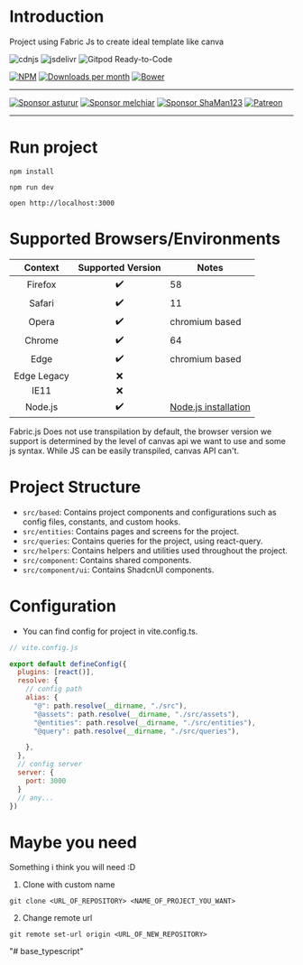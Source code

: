 # Introduction

Project using Fabric Js to create ideal template like canva


![cdnjs](https://img.shields.io/cdnjs/v/fabric.js.svg)
![jsdelivr](https://data.jsdelivr.com/v1/package/npm/fabric/badge)
![Gitpod Ready-to-Code](https://img.shields.io/badge/Gitpod-Ready--to--Code-blue?logo=gitpod)

[![NPM](https://badge.fury.io/js/fabric.svg)](http://badge.fury.io/js/fabric)
[![Downloads per month](https://img.shields.io/npm/dm/fabric.svg)](https://www.npmjs.org/package/fabric)
[![Bower](https://badge.fury.io/bo/fabric.svg)](http://badge.fury.io/bo/fabric)

---

[![Sponsor asturur](https://img.shields.io/static/v1?label=Sponsor%20asturur&message=%E2%9D%A4&logo=GitHub&color=%23fe8e86)](https://github.com/sponsors/asturur)
[![Sponsor melchiar](https://img.shields.io/static/v1?label=Sponsor%20melchiar&message=%E2%9D%A4&logo=GitHub&color=%23fe8e86)](https://github.com/sponsors/melchiar)
[![Sponsor ShaMan123](https://img.shields.io/static/v1?label=Sponsor%20ShaMan123&message=%E2%9D%A4&logo=GitHub&color=%23fe8e86)](https://github.com/sponsors/ShaMan123)
[![Patreon](https://img.shields.io/static/v1?label=Patreon&message=%F0%9F%91%8D&logo=Patreon&color=blueviolet)](https://www.patreon.com/fabricJS)

---

# Run project

`npm install`

`npm run dev`

`open http://localhost:3000`

# Supported Browsers/Environments

|   Context   | Supported Version | Notes                           |
| :---------: | :---------------: | ------------------------------- |
|   Firefox   |        ✔️         | 58                              |
|   Safari    |        ✔️         | 11                              |
|    Opera    |        ✔️         | chromium based                  |
|   Chrome    |        ✔️         | 64                              |
|    Edge     |        ✔️         | chromium based                  |
| Edge Legacy |        ❌         |
|    IE11     |        ❌         |
|   Node.js   |        ✔️         | [Node.js installation](#nodejs) |

Fabric.js Does not use transpilation by default, the browser version we support is determined by the level of canvas api we want to use and some js syntax. While JS can be easily transpiled, canvas API can't.

# Project Structure

- `src/based`: Contains project components and configurations such as config files, constants, and custom hooks.
- `src/entities`: Contains pages and screens for the project.
- `src/queries`: Contains queries for the project, using react-query.
- `src/helpers`: Contains helpers and utilities used throughout the project.
- `src/component`: Contains shared components.
- `src/component/ui`: Contains ShadcnUI components.

# Configuration

- You can find config for project in vite.config.ts.

```js
// vite.config.js

export default defineConfig({
  plugins: [react()],
  resolve: {
    // config path 
    alias: {
      "@": path.resolve(__dirname, "./src"),
      "@assets": path.resolve(__dirname, "./src/assets"),
      "@entities": path.resolve(__dirname, "./src/entities"),
      "@query": path.resolve(__dirname, "./src/queries"),

    },
  },
  // config server
  server: {
    port: 3000
  }
  // any... 
})

```

# Maybe you need 

Something i think you will need :D

1. Clone with custom name 

`git clone <URL_OF_REPOSITORY> <NAME_OF_PROJECT_YOU_WANT>`

2. Change remote url

`git remote set-url origin <URL_OF_NEW_REPOSITORY>`


"# base_typescript" 

